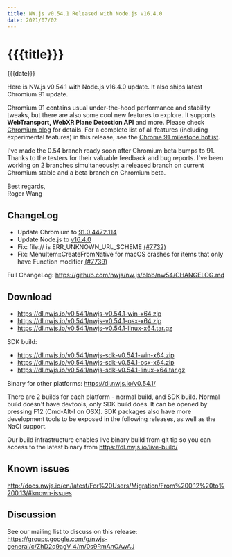 ```yaml
---
title: NW.js v0.54.1 Released with Node.js v16.4.0
date: 2021/07/02
---
```

# {{{title}}}
{{{date}}}

Here is NW.js v0.54.1 with Node.js v16.4.0 update. It also ships latest Chromium 91 update.

Chromium 91 contains usual under-the-hood performance and stability tweaks, but there are also some cool new features to explore. It supports **WebTransport, WebXR Plane Detection API** and more. Please check [Chromium blog](https://blog.chromium.org/2021/04/chrome-91-handwriting-recognition-webxr.html) for details. For a complete list of all features (including experimental features) in this release, see the [Chrome 91 milestone hotlist](https://www.chromestatus.com/features#milestone=91).

I've made the 0.54 branch ready soon after Chromium beta bumps to 91. Thanks to the testers for their valuable feedback and bug reports. I've been working on 2 branches simultaneously: a released branch on current Chromium stable and a beta branch on Chromium beta.

Best regards,  
Roger Wang

## ChangeLog

- Update Chromium to [91.0.4472.114](https://chromereleases.googleblog.com/2021/06/stable-channel-update-for-desktop_17.html)
- Update Node.js to [v16.4.0](https://nodejs.org/en/blog/release/v16.4.0/)
- Fix: file:// is ERR_UNKNOWN_URL_SCHEME [(#7732)](https://github.com/nwjs/nw.js/issues/7732)
- Fix: MenuItem::CreateFromNative for macOS crashes for items that only have Function modifier [(#7739)](https://github.com/nwjs/nw.js/issues/7739)

Full ChangeLog: https://github.com/nwjs/nw.js/blob/nw54/CHANGELOG.md

## Download 

* https://dl.nwjs.io/v0.54.1/nwjs-v0.54.1-win-x64.zip 
* https://dl.nwjs.io/v0.54.1/nwjs-v0.54.1-osx-x64.zip 
* https://dl.nwjs.io/v0.54.1/nwjs-v0.54.1-linux-x64.tar.gz 

SDK build: 
* https://dl.nwjs.io/v0.54.1/nwjs-sdk-v0.54.1-win-x64.zip 
* https://dl.nwjs.io/v0.54.1/nwjs-sdk-v0.54.1-osx-x64.zip 
* https://dl.nwjs.io/v0.54.1/nwjs-sdk-v0.54.1-linux-x64.tar.gz 

Binary for other platforms: https://dl.nwjs.io/v0.54.1/ 

There are 2 builds for each platform - normal build, and SDK build. Normal build doesn't have devtools, only SDK build does. lt can be opened by pressing F12 (Cmd-Alt-I on OSX). SDK packages also have more development tools to be exposed in the following releases, as well as the NaCl support.

Our build infrastructure enables live binary build from git tip so you can access to the latest binary from https://dl.nwjs.io/live-build/ 

## Known issues 

http://docs.nwjs.io/en/latest/For%20Users/Migration/From%200.12%20to%200.13/#known-issues

## Discussion

See our mailing list to discuss on this release: https://groups.google.com/g/nwjs-general/c/ZhD2q9agV_4/m/0s9RmAnOAwAJ
